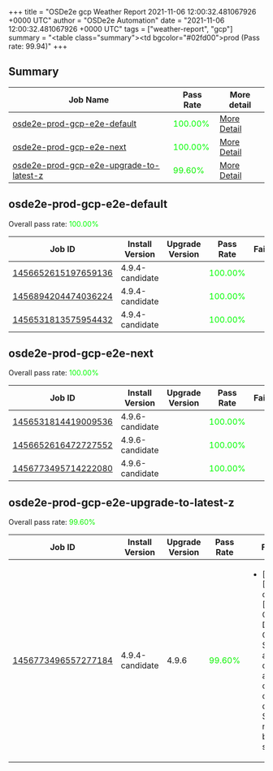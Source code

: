 +++
title = "OSDe2e gcp Weather Report 2021-11-06 12:00:32.481067926 +0000 UTC"
author = "OSDe2e Automation"
date = "2021-11-06 12:00:32.481067926 +0000 UTC"
tags = ["weather-report", "gcp"]
summary = "<table class=\"summary\"><tr><td bgcolor=\"#02fd00\"></td><td>prod (Pass rate: 99.94)</td></tr></table>"
+++
## Summary

| Job Name | Pass Rate | More detail |
|----------|-----------|-------------|
|[osde2e-prod-gcp-e2e-default](https://prow.ci.openshift.org/?job=osde2e-prod-gcp-e2e-default)| <span style="color:#01fe00;">100.00%</span>|[More Detail](#osde2e-prod-gcp-e2e-default)|
|[osde2e-prod-gcp-e2e-next](https://prow.ci.openshift.org/?job=osde2e-prod-gcp-e2e-next)| <span style="color:#01fe00;">100.00%</span>|[More Detail](#osde2e-prod-gcp-e2e-next)|
|[osde2e-prod-gcp-e2e-upgrade-to-latest-z](https://prow.ci.openshift.org/?job=osde2e-prod-gcp-e2e-upgrade-to-latest-z)| <span style="color:#0bf400;">99.60%</span>|[More Detail](#osde2e-prod-gcp-e2e-upgrade-to-latest-z)|



## osde2e-prod-gcp-e2e-default

Overall pass rate: <span style="color:#01fe00;">100.00%</span>

| Job ID | Install Version | Upgrade Version | Pass Rate | Failures |
|--------|-----------------|-----------------|-----------|----------|
[1456652615197659136](https://prow.ci.openshift.org/view/gs/origin-ci-test/logs/osde2e-prod-gcp-e2e-default/1456652615197659136) | 4.9.4-candidate |  | <span style="color:#01fe00;">100.00%</span>|
[1456894204474036224](https://prow.ci.openshift.org/view/gs/origin-ci-test/logs/osde2e-prod-gcp-e2e-default/1456894204474036224) | 4.9.4-candidate |  | <span style="color:#01fe00;">100.00%</span>|
[1456531813575954432](https://prow.ci.openshift.org/view/gs/origin-ci-test/logs/osde2e-prod-gcp-e2e-default/1456531813575954432) | 4.9.4-candidate |  | <span style="color:#01fe00;">100.00%</span>|



## osde2e-prod-gcp-e2e-next

Overall pass rate: <span style="color:#01fe00;">100.00%</span>

| Job ID | Install Version | Upgrade Version | Pass Rate | Failures |
|--------|-----------------|-----------------|-----------|----------|
[1456531814419009536](https://prow.ci.openshift.org/view/gs/origin-ci-test/logs/osde2e-prod-gcp-e2e-next/1456531814419009536) | 4.9.6-candidate |  | <span style="color:#01fe00;">100.00%</span>|
[1456652616472727552](https://prow.ci.openshift.org/view/gs/origin-ci-test/logs/osde2e-prod-gcp-e2e-next/1456652616472727552) | 4.9.6-candidate |  | <span style="color:#01fe00;">100.00%</span>|
[1456773495714222080](https://prow.ci.openshift.org/view/gs/origin-ci-test/logs/osde2e-prod-gcp-e2e-next/1456773495714222080) | 4.9.6-candidate |  | <span style="color:#01fe00;">100.00%</span>|



## osde2e-prod-gcp-e2e-upgrade-to-latest-z

Overall pass rate: <span style="color:#0bf400;">99.60%</span>

| Job ID | Install Version | Upgrade Version | Pass Rate | Failures |
|--------|-----------------|-----------------|-----------|----------|
[1456773496557277184](https://prow.ci.openshift.org/view/gs/origin-ci-test/logs/osde2e-prod-gcp-e2e-upgrade-to-latest-z/1456773496557277184) | 4.9.4-candidate | 4.9.6 | <span style="color:#0bf400;">99.60%</span>|<ul><li>[upgrade] [Suite: operators] [OSD] Custom Domains Operator Should allow dedicated-admins to create custom domains Should be resolvable by external services</li></ul>




